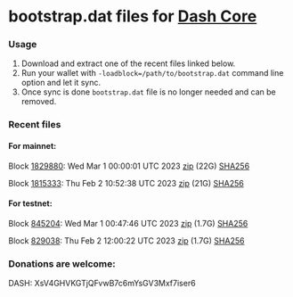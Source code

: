 # bootstrap.dat files for [Dash Core](https://github.com/dashpay/dash)

### Usage

1. Download and extract one of the recent files linked below.
1. Run your wallet with `-loadblock=/path/to/bootstrap.dat` command line option and let it sync.
1. Once sync is done `bootstrap.dat` file is no longer needed and can be removed.

### Recent files

#### For mainnet:

Block [1829880](https://insight.dash.org/insight/block/0000000000000005e160504bd96be1c09726d388316a700f81d8c4671aadfc59): Wed Mar  1 00:00:01 UTC 2023 [zip](https://dash-bootstrap-2.ams3.digitaloceanspaces.com/mainnet/2023-03-01/bootstrap.dat.zip) (22G) [SHA256](https://dash-bootstrap-2.ams3.digitaloceanspaces.com/mainnet/2023-03-01/sha256.txt)

Block [1815333](https://insight.dash.org/insight/block/000000000000003bf33a3eaa61cefb3880b3ef084c836663feab55ea6770ffe5): Thu Feb  2 10:52:38 UTC 2023 [zip](https://dash-bootstrap-2.ams3.digitaloceanspaces.com/mainnet/2023-02-02/bootstrap.dat.zip) (21G) [SHA256](https://dash-bootstrap-2.ams3.digitaloceanspaces.com/mainnet/2023-02-02/sha256.txt)


#### For testnet:

Block [845204](https://testnet-insight.dashevo.org/insight/block/0000003b821103037b4e7ba7aaaa60429984699dfd29f872784d28d07f950252): Wed Mar  1 00:47:46 UTC 2023 [zip](https://dash-bootstrap-2.ams3.digitaloceanspaces.com/testnet/2023-03-01/bootstrap.dat.zip) (1.7G) [SHA256](https://dash-bootstrap-2.ams3.digitaloceanspaces.com/testnet/2023-03-01/sha256.txt)

Block [829038](https://testnet-insight.dashevo.org/insight/block/0000000d56faba08197d3eb4364f9ae640db60e0d27e813cd3a2d2aaf899957c): Thu Feb  2 12:00:22 UTC 2023 [zip](https://dash-bootstrap-2.ams3.digitaloceanspaces.com/testnet/2023-02-02/bootstrap.dat.zip) (1.7G) [SHA256](https://dash-bootstrap-2.ams3.digitaloceanspaces.com/testnet/2023-02-02/sha256.txt)


### Donations are welcome:

DASH: XsV4GHVKGTjQFvwB7c6mYsGV3Mxf7iser6
